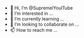 - 👋 Hi, I’m @SupremelYoulTube
- 👀 I’m interested in ...
- 🌱 I’m currently learning ...
- 💞️ I’m looking to collaborate on ...
- 📫 How to reach me ...

<!---
SupremelYoulTube/SupremelYoulTube is a ✨ special ✨ repository because its `README.md` (this file) appears on your GitHub profile.
You can click the Preview link to take a look at your changes.
--->
